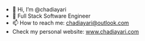 - 👋 Hi, I’m @chadiayari
- 🌱 Full Stack Software Engineer
- 📫 How to reach me: chadiayari@outlook.com
- Check my personal website: www.chadiayari.com

